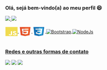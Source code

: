 ### Olá, sejá bem-vindo(a) ao meu perfil 😄

<div>
   <a href="https://github.com/Ipjay0">
   <img height="180em" src="https://github-readme-stats.vercel.app/api?username=Ipjay0&show_icons=true&theme=tokyonight&include_all_commits=true&count_private=true"/>
   <img height="180em" src="https://github-readme-stats.vercel.app/api/top-langs/?username=Ipjay0&layout=compact&langs_count=6&theme=tokyonight"/>
</div>
    
<div style="display: inline_block"><br>
  <img align="center" alt="Js" height="30" width="40" src="https://raw.githubusercontent.com/devicons/devicon/master/icons/javascript/javascript-plain.svg">
  <img align="center" alt="HTML" height="30" width="40" src="https://raw.githubusercontent.com/devicons/devicon/master/icons/html5/html5-original.svg">
  <img align="center" alt="CSS" height="30" width="40" src="https://raw.githubusercontent.com/devicons/devicon/master/icons/css3/css3-original.svg"> 
  <img align="center" alt="Bootstrap" height="35" width="35"src="https://cdn.jsdelivr.net/gh/devicons/devicon@latest/icons/bootstrap/bootstrap-original.svg"> 
  <img align="center" alt="NodeJs" height="30" width="30"src="https://cdn.jsdelivr.net/gh/devicons/devicon@latest/icons/nodejs/nodejs-original.svg">         
</div>
 
<br>
 
### Redes e outras formas de contato
 
<div> 
  <a href="" target="_blank"><img src="https://img.shields.io/badge/-Instagram-%23E4405F?style=for-the-badge&logo=instagram&logoColor=white" target="_blank"></a>
  <a href = ""><img src="https://img.shields.io/badge/-Gmail-%23333?style=for-the-badge&logo=gmail&logoColor=white" target="_blank"></a>
  <a href="" target="_blank"><img src="https://img.shields.io/badge/-LinkedIn-%230077B5?style=for-the-badge&logo=linkedin&logoColor=white" target="_blank"></a>
</div>
